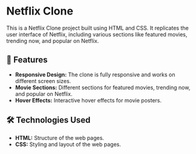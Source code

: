 # Netflix Clone

This is a Netflix Clone project built using HTML and CSS. It replicates the user interface of Netflix, including various sections like featured movies, trending now, and popular on Netflix.

## 🚀 Features

- **Responsive Design:** The clone is fully responsive and works on different screen sizes.
- **Movie Sections:** Different sections for featured movies, trending now, and popular on Netflix.
- **Hover Effects:** Interactive hover effects for movie posters.

## 🛠️ Technologies Used

- **HTML:** Structure of the web pages.
- **CSS:** Styling and layout of the web pages.
